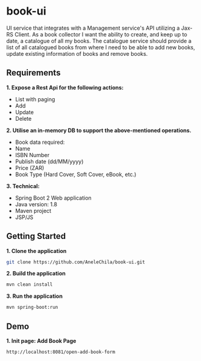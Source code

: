 # book-ui
UI service that integrates with a Management service's API utilizing a Jax-RS Client.
As a book collector I want the ability to create, and keep up to date, a catalogue of all my books. The catalogue service should provide a list of all catalogued books from where I need to be able to add new books, update existing information of books and remove books.


## Requirements

**1. Expose a Rest Api for the following actions:**
- List with paging
- Add
- Update
- Delete


**2. Utilise an in-memory DB to support the above-mentioned operations.**
- Book data required:
- Name
- ISBN Number
- Publish date (dd/MM/yyyy)
- Price (ZAR)
- Book Type (Hard Cover, Soft Cover, eBook, etc.)

**3. Technical:**
- Spring Boot 2 Web application
- Java version: 1.8
- Maven project
- JSP/JS 


## Getting Started

**1. Clone the application**

```bash
git clone https://github.com/AneleChila/book-ui.git
```
**2. Build the application**

```bash
mvn clean install
```

**3. Run the application**

```bash
mvn spring-boot:run
```
## Demo

**1. Init page: Add Book Page**

```bash
http://localhost:8081/open-add-book-form
```
